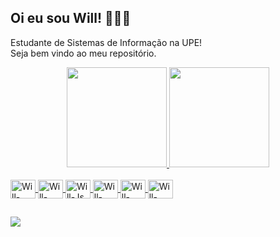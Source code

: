 ## Oi eu sou Will! 🖖🧑‍💻
Estudante de Sistemas de Informação na UPE!<br/>
Seja bem vindo ao meu repositório.<br/>

<div align="center">
  <a href="https://github.com/WIllBarbosa1" />
  <img height="160em" src="https://github-readme-stats.vercel.app/api?username=willbarbosa1&show_icons=true&theme=dark&include_all_commits=true&count_private=true">
  <img height="160em" src="https://github-readme-stats.vercel.app/api/top-langs/?username=willbarbosa1&theme=black">
</div>

<div style="display: inline_block"><br>
  <img align="center" alt="Will-HTML" height="30" width="40" src="https://img.shields.io/badge/HTML5-E34F26?style=for-the-badge&logo=html5&logoColor=white"/>
  <img align="center" alt="Will-CSS" height="30" width="40" src="https://img.shields.io/badge/CSS3-1572B6?style=for-the-badge&logo=css3&logoColor=white"/>
  <img align="center" alt="Will-Js" height="30" width="40" src="https://img.shields.io/badge/JavaScript-F7DF1E?style=for-the-badge&logo=javascript&logoColor=black"/>
  <img align="center" alt="Will-Node" height="30" width="40" src="https://img.shields.io/badge/Node.js-43853D?style=for-the-badge&logo=node.js&logoColor=white"/>
  <img align="center" alt="Will-React" height="30" width="40" src="https://img.shields.io/badge/React-20232A?style=for-the-badge&logo=react&logoColor=61DAFB"/>
  <img align="center" alt="Will-React-Native" height="30" width="40" src="https://img.shields.io/badge/React_Native-20232A?style=for-the-badge&logo=react&logoColor=61DAFB"/>
</div>

  ##
 
<div> 
  <a href="https://www.linkedin.com/in/will-barbosa-156448211/" target="_blank"><img src="https://img.shields.io/badge/LinkedIn-0077B5?style=for-the-badge&logo=linkedin&logoColor=white" target="_blank"></a> 
 
 <!-- ![Snake animation](https://github.com/arthurisvi/arthurisvi/blob/output/github-contribution-grid-snake.svg) -->
 
</div>
